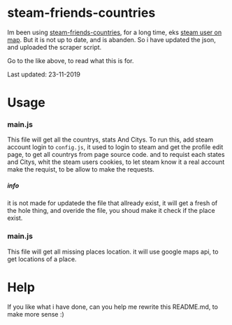 steam-friends-countries
=======================

Im been using [steam-friends-countries](https://github.com/Holek/steam-friends-countries), for a long time, eks [steam user on map](http://steam.quers.net/map). But it is not up to date, and is abanden. So i have updated the json, and uploaded the scraper script. 

Go to the like above, to read what this is for.

Last updated: 23-11-2019

Usage
======================

### main.js
This file will get all the countrys, stats And Citys.
To run this, add steam account login to `config.js`, it used to login to steam and get the profile edit page, to get all countrys from page source code. and to requist each states and Citys, whit the steam users cookies, to let steam know it a real account make the requist, to be allow to make the requests.
##### info
it is not made for updatede the file that allready exist, it will get a fresh of the hole thing, and overide the file, you shoud make it check if the place exist.

### main.js
This file will get all missing places location. it will use google maps api, to get locations of a place. 

Help
======================
If you like what i have done, can you help me rewrite  this README.md, to make more sense :) 